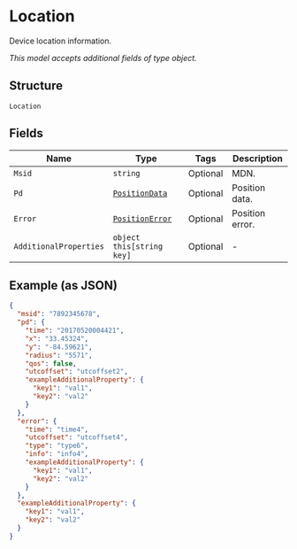
# Location

Device location information.

*This model accepts additional fields of type object.*

## Structure

`Location`

## Fields

| Name | Type | Tags | Description |
|  --- | --- | --- | --- |
| `Msid` | `string` | Optional | MDN. |
| `Pd` | [`PositionData`](../../doc/models/position-data.md) | Optional | Position data. |
| `Error` | [`PositionError`](../../doc/models/position-error.md) | Optional | Position error. |
| `AdditionalProperties` | `object this[string key]` | Optional | - |

## Example (as JSON)

```json
{
  "msid": "7892345678",
  "pd": {
    "time": "20170520004421",
    "x": "33.45324",
    "y": "-84.59621",
    "radius": "5571",
    "qos": false,
    "utcoffset": "utcoffset2",
    "exampleAdditionalProperty": {
      "key1": "val1",
      "key2": "val2"
    }
  },
  "error": {
    "time": "time4",
    "utcoffset": "utcoffset4",
    "type": "type6",
    "info": "info4",
    "exampleAdditionalProperty": {
      "key1": "val1",
      "key2": "val2"
    }
  },
  "exampleAdditionalProperty": {
    "key1": "val1",
    "key2": "val2"
  }
}
```

